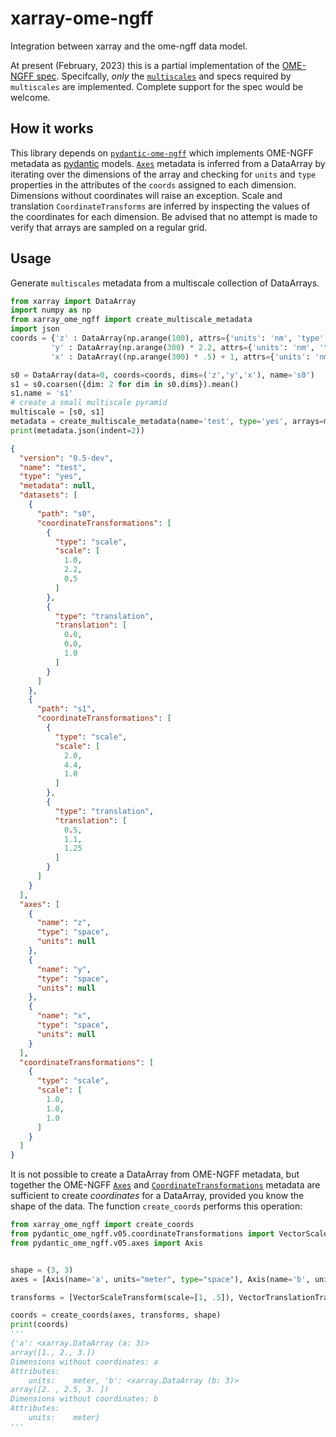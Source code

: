 # xarray-ome-ngff
Integration between xarray and the ome-ngff data model.

At present (February, 2023) this is a partial implementation of the [OME-NGFF spec](https://ngff.openmicroscopy.org/latest/#implementations). Specifcally, *only* the [`multiscales`](https://ngff.openmicroscopy.org/latest/#multiscale-md) and specs required by `multiscales` are implemented. Complete support for the spec would be welcome.

## How it works
This library depends on [`pydantic-ome-ngff`](https://github.com/JaneliaSciComp/pydantic-ome-ngff) which implements OME-NGFF metadata as [pydantic](https://docs.pydantic.dev/) models. 
[`Axes`](https://ngff.openmicroscopy.org/latest/#axes-md) metadata is inferred from a DataArray by iterating over the dimensions of the array and checking for `units` and `type` properties in the attributes of the `coords` assigned to each dimension. Dimensions without coordinates will raise an exception. Scale and translation `CoordinateTransforms` are inferred by inspecting the values of the coordinates for each dimension. Be advised that no attempt is made to verify that arrays are sampled on a regular grid.

## Usage

Generate `multiscales` metadata from a multiscale collection of DataArrays.

```python
from xarray import DataArray
import numpy as np
from xarray_ome_ngff import create_multiscale_metadata
import json
coords = {'z' : DataArray(np.arange(100), attrs={'units': 'nm', 'type': 'space'}, dims=('z',)),
         'y' : DataArray(np.arange(300) * 2.2, attrs={'units': 'nm', 'type': 'space'}, dims=('y')),
         'x' : DataArray((np.arange(300) * .5) + 1, attrs={'units': 'nm', 'type': 'space'}, dims=('x',))}

s0 = DataArray(data=0, coords=coords, dims=('z','y','x'), name='s0')
s1 = s0.coarsen({dim: 2 for dim in s0.dims}).mean()
s1.name = 's1'
# create a small multiscale pyramid
multiscale = [s0, s1]
metadata = create_multiscale_metadata(name='test', type='yes', arrays=multiscale)
print(metadata.json(indent=2))
```
```json
{
  "version": "0.5-dev",
  "name": "test",
  "type": "yes",
  "metadata": null,
  "datasets": [
    {
      "path": "s0",
      "coordinateTransformations": [
        {
          "type": "scale",
          "scale": [
            1.0,
            2.2,
            0.5
          ]
        },
        {
          "type": "translation",
          "translation": [
            0.0,
            0.0,
            1.0
          ]
        }
      ]
    },
    {
      "path": "s1",
      "coordinateTransformations": [
        {
          "type": "scale",
          "scale": [
            2.0,
            4.4,
            1.0
          ]
        },
        {
          "type": "translation",
          "translation": [
            0.5,
            1.1,
            1.25
          ]
        }
      ]
    }
  ],
  "axes": [
    {
      "name": "z",
      "type": "space",
      "units": null
    },
    {
      "name": "y",
      "type": "space",
      "units": null
    },
    {
      "name": "x",
      "type": "space",
      "units": null
    }
  ],
  "coordinateTransformations": [
    {
      "type": "scale",
      "scale": [
        1.0,
        1.0,
        1.0
      ]
    }
  ]
}
```

It is not possible to create a DataArray from OME-NGFF metadata, but together the OME-NGFF [`Axes`](https://ngff.openmicroscopy.org/latest/#axes-md) and [`CoordinateTransformations`](https://ngff.openmicroscopy.org/latest/#trafo-md) metadata are sufficient to create _coordinates_ for a DataArray, provided you know the shape of the data. The function `create_coords` performs this operation:

```python
from xarray_ome_ngff import create_coords
from pydantic_ome_ngff.v05.coordinateTransformations import VectorScaleTransform, VectorTranslationTransform
from pydantic_ome_ngff.v05.axes import Axis


shape = (3, 3)
axes = [Axis(name='a', units="meter", type="space"), Axis(name='b', units="meter", type="space")]

transforms = [VectorScaleTransform(scale=[1, .5]), VectorTranslationTransform(translation=[1, 2])]

coords = create_coords(axes, transforms, shape)
print(coords)
'''
{'a': <xarray.DataArray (a: 3)>
array([1., 2., 3.])
Dimensions without coordinates: a
Attributes:
    units:    meter, 'b': <xarray.DataArray (b: 3)>
array([2. , 2.5, 3. ])
Dimensions without coordinates: b
Attributes:
    units:    meter}
'''
```